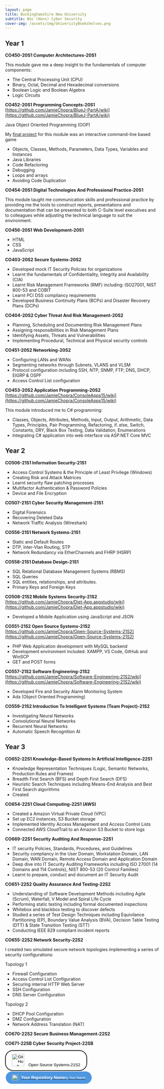 ```yaml
---
layout: page
title: Buckinghamshire New University
subtitle: BSc (Hons) Cyber Security
cover-img: /assets/img/UniversityBookshelves.png
---
```

## Year 1

**CO450-20S1 Computer Architectures-20S1**

This module gave me a deep insight to the fundamentals of computer components:
- The Central Processing Unit (CPU)
- Binary, Octal, Decimal and Hexadecimal conversions
- Boolean Logic and Boolean Algebra
- Logic Circuits

**CO452-20S1 Programming Concepts-20S1**
[https://github.com/JamieChopra/BlueJ-PartA/wiki](https://github.com/JamieChopra/BlueJ-PartA/wiki)

Java Object Oriented Programming (OOP) 

My [final project](https://github.com/JamieChopra/App06-Zuul2/wiki/App06:-Zuul-Game) for this module was an interactive command-line based game
- Objects, Classes, Methods, Parameters, Data Types, Variables and Instances
- Java Libraries
- Code Refactoring
- Debugging
- Loops and arrays
- Avoiding Code Duplication

**CO454-20S1 Digital Technologies And Professional Practice-20S1**

This module taught me communication skills and professional practice by providing me the tools to construct reports, presentations and documentation that can be presented to both C-Suite level executives and to colleagues while adjusting the technical language to suit the environment.

**CO456-20S1 Web Development-20S1**
- HTML
- CSS
- JavaScript

**CO403-20S2 Secure Systems-20S2**
- Developed mock IT Security Policies for organizations
- Learnt the fundamentals of Confidentiality, Integrity and Availability (CIA)
- Learnt Risk Management Frameworks (RMF) including: ISO27001, NIST 800-53 and COBIT
- Learnt PCI DSS compliancy requirements
- Developed Business Continuity Plans (BCPs) and Disaster Recovery Plans (DCPs)


**CO404-20S2 Cyber Threat And Risk Management-20S2**
- Planning, Scheduling and Documenting Risk Management Plans
- Assigning responsibilities in Risk Management Plans
- Identifying Assets, Threats and Vulnerabilities
- Implementing Procedural, Technical and Physical security controls

**CO451-20S2 Networking-20S2**
- Configuring LANs and WANs
- Segmenting networks through Subnets, VLANS and VLSM
- Protocol configuration including SSH, NTP, SNMP, FTP, DNS, DHCP, EIGRP & OSPF
- Access Control List configuration


**CO453-20S2 Application Programming-20S2**
[https://github.com/JamieChopra/ConsoleApps15/wiki](https://github.com/JamieChopra/ConsoleApps15/wiki)

This module introduced me to C# programming: 
- Classes, Objects, Attributes, Methods, Input, Output, Arithmetic, Data Types, Principles, Pair Programming, Refactoring, if..else, Switch, Constants, DRY, Black Box Testing, Data Validation, Enumerations
- Integrating C# application into web interface via ASP.NET Core MVC

## Year 2

**CO506-21S1 Information Security-21S1**
- Access Control Systems & the Principle of Least Privilege (Windows)
- Creating Risk and Attack Matrices
- Learnt security flaw patching processes
- Multifactor Authentication & Password Policies
- Device and File Encryption

**CO507-21S1 Cyber Security Management-21S1**
- Digital Forensics
- Recovering Deleted Data
- Network Traffic Analysis (Wireshark)

**CO556-21S1 Network Systems-21S1**
- Static and Default Routes
- DTP, Inter-Vlan Routing, STP
- Network Redundancy via EtherChannels and FHRP (HSRP)

**CO558-21S1 Database Design-21S1**
- SQL Relational Database Management Systems (RBMS)
- SQL Queries
- SQL entities, relationships, and attributes.
- Primary Keys and Foreign Keys

**CO508-21S2 Mobile Systems Security-21S2**
[https://github.com/JamieChopra/Diet-App.appstudio/wiki](https://github.com/JamieChopra/Diet-App.appstudio/wiki)
- Developed a Mobile Application using JavaScript and JSON

**CO551-21S2 Open Source Systems-21S2**
[https://github.com/JamieChopra/Open-Source-Systems-21S2](https://github.com/JamieChopra/Open-Source-Systems-21S2)
- PHP Web Application development with MySQL backend
- Development environment included: XAMPP, VS Code, GitHub and WinSCP
- GET and POST forms

**CO557-21S2 Software Engineering-21S2**
[https://github.com/JamieChopra/Software-Engineering-21S2/wiki](https://github.com/JamieChopra/Software-Engineering-21S2/wiki)
- Developed Fire and Security Alarm Monitoring System
- Ada (Object Oriented Programming)

**CO559-21S2 Introduction To Intelligent Systems (Team Project)-21S2**
- Investigating Neural Networks
- Convolutional Neural Networks
- Recurrent Neural Networks
- Automatic Speech Recognition AI

## Year 3

**CO652-22S1 Knowledge-Based Systems In Artificial Intelligence-22S1**
- Knowledge Representation Techniques (Logic, Semantic Networks, Production Rules and Frames)
- Breadth First Search (BFS) and Depth First Search (DFS)
- Heuristic Search Techniques including Means-End Analysis and Best First Search algorithms
- Created 

**CO654-22S1 Cloud Computing-22S1 (AWS)**
- Created a Amazon Virtual Private Cloud (VPC)
- Set up EC2 instances, S3 Bucket storage
- Implemented Identity Access Management and Access Control Lists
- Connected AWS CloudTrail to an Amazon S3 Bucket to store logs

**CO669-22S1 Security Auditing And Response-22S1**
- IT security Policies, Standards, Procedures, and Guidelines
- Security compliancy in the User Domain, Workstation Domain, LAN Domain, WAN Domain, Remote Access Domain and Application Domain
- Deep dive into IT Security Auditing Frameworks including ISO 27001 (14 Domains and 114 Controls), NIST 800-53 (20 Control Families)
- Learnt to prepare, conduct and document an IT Security Audit

**CO651-22S2 Quality Assurance And Testing-22S2**
- Understanding of Software Development Methods including Agile (Scrum), Waterfall, V Model and Spiral Life Cycle
- Performing static testing including formal documented inspections
- Whitebox and blackbox testing to discover defects
- Studied a series of Test Design Techniques including Equivilance Partitioning (EP), Boundary Value Analysis (BVA), Decision Table Testing (DTT) & State Transition Testing (STT)
- Conducting IEEE 829 compliant incident reports

**CO655-22S2 Network Security-22S2**

I created two simulated secure network topologies implementing a series of security configurations:    

Topology 1
- Firewall Configuration
- Access Control List Configuration
- Securing internal HTTP Web Server
- SSH Configuration
- DNS Server Configuration

Topology 2
- DHCP Pool Configuration
- DMZ Configuration
- Network Address Translation (NAT)

**CO670-22S2 Secure Business Management-22S2**


**CO671-22SB Cyber Security Project-22SB**

<a href="https://github.com/yourusername/yourrepository" target="_blank">
  <button style="background-color: #fff; color: #000; padding: 10px 20px; border: 2px solid #000; border-radius: 25px; cursor: pointer;">
    <img src="https://github.githubassets.com/images/modules/logos_page/GitHub-Mark.png" alt="GitHub logo" style="width: 40px; height: 40px; margin-right: 10px;">
    Open Source Systems-21S2
  </button>
</a>

<a href="https://github.com/yourusername/yourrepository" target="_blank">
  <button style="background-color: #4e97e0; color: #fff; padding: 10px 20px; border: 2px solid #fff; border-radius: 22px; cursor: pointer; display: flex; align-items: center;">
    <img src="https://github.githubassets.com/images/modules/logos_page/GitHub-Mark.png" alt="GitHub logo" style="width: 20px; height: 20px; margin-right: 10px;">
    <span style="font-weight: bold;">Your Repository Name</span>
    <br>
    <span style="font-size: 80%;">by Your Name</span>
  </button>
</a>